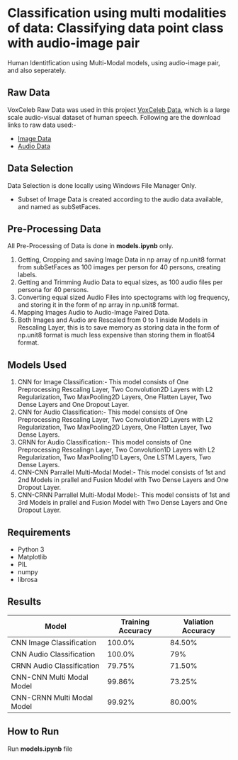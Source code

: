 # Classification using multi modalities of data: Classifying data point class with audio-image pair
Human Identitfication using Multi-Modal models, using audio-image pair, and also seperately.

## Raw Data
VoxCeleb Raw Data was used in this project [VoxCeleb Data](https://www.robots.ox.ac.uk/~vgg/research/CMBiometrics/), which is a large scale audio-visual dataset of human speech. Following are the download links to raw data used:-
* [Image Data](http://www.robots.ox.ac.uk/~vgg/research/CMBiometrics/data/zippedFaces.tar.gz)
* [Audio Data](https://thor.robots.ox.ac.uk/~vgg/data/voxceleb/vox1a/vox1_test_wav.zip)

## Data Selection
Data Selection is done locally using Windows File Manager Only.
* Subset of Image Data is created according to the audio data available, and named as subSetFaces.

## Pre-Processing Data
All Pre-Processing of Data is done in **models.ipynb** only.
1. Getting, Cropping and saving Image Data in np array of np.unit8 format from subSetFaces as 100 images per person for 40 persons, creating labels.
2. Getting and Trimming Audio Data to equal sizes, as 100 audio files per persona for 40 persons.
3. Converting equal sized Audio Files into spectograms with log frequency, and storing it in the form of np array in np.unit8 format.
4. Mapping Images Audio to Audio-Image Paired Data.
5. Both Images and Audio are Rescaled from 0 to 1 inside Models in Rescaling Layer, this is to save memory as storing data in the form of np.unit8 format is much less expensive than storing them in float64 format.

## Models Used
1. CNN for Image Classification:- This model consists of One Preprocessing Rescaling Layer, Two Convolution2D Layers with L2 Regularization, Two MaxPooling2D Layers, One Flatten Layer, Two Dense Layers and One Dropout Layer.
2. CNN for Audio Classification:- This model consists of One Preprocessing Rescaling Layer, Two Convolution2D Layers with L2 Regularization, Two MaxPooling2D Layers, One Flatten Layer, Two Dense Layers.
3. CRNN for Audio Classification:- This model consists of One Preprocessing Rescalingn Layer, Two Convolution1D Layers with L2 Regularization, Two MaxPooling1D Layers, One LSTM Layers, Two Dense Layers.
4. CNN-CNN Parrallel Multi-Modal Model:- This model consists of 1st and 2nd Models in prallel and Fusion Model with Two Dense Layers and One Dropout Layer.
5. CNN-CRNN Parrallel Multi-Modal Model:- This model consists of 1st and 3rd Models in prallel and Fusion Model with Two Dense Layers and One Dropout Layer.

## Requirements
* Python 3
* Matplotlib
* PIL
* numpy
* librosa

## Results
| Model | Training Accuracy | Valiation Accuracy |
| ------ | ---------------- | ------------------ |
| CNN Image Classification | 100.0% | 84.50% |
| CNN Audio Classification | 100.0% | 79% |
| CRNN Audio Classification | 79.75% | 71.50% |
| CNN-CNN Multi Modal Model | 99.86% | 73.25% |
| CNN-CRNN Multi Modal Model | 99.92% | 80.00% |

## How to Run
Run **models.ipynb** file
